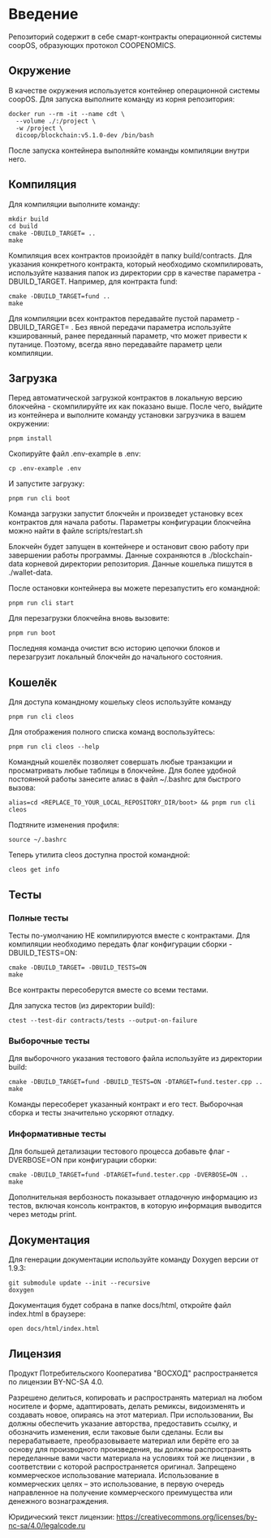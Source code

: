 # Введение

Репозиторий содержит в себе смарт-контракты операционной системы coopOS, образующих протокол COOPENOMICS.

## Окружение
В качестве окружения используется контейнер операционной системы coopOS. Для запуска выполните команду из корня репозитория:

```
docker run --rm -it --name cdt \
  --volume ./:/project \
  -w /project \
  dicoop/blockchain:v5.1.0-dev /bin/bash
```

После запуска контейнера выполняйте команды компиляции внутри него. 

## Компиляция
Для компиляции выполните команду:

```
mkdir build
cd build
cmake -DBUILD_TARGET= ..
make

```
Компиляция всех контрактов произойдёт в папку build/contracts. Для указания конкретного контракта, который необходимо скомпилировать, используйте названия папок из директории cpp в качестве параметра -DBUILD_TARGET. Например, для контракта fund:

```
cmake -DBUILD_TARGET=fund ..
make
```

Для компиляции всех контрактов передавайте пустой параметр -DBUILD_TARGET= . Без явной передачи параметра используйте кэшированный, ранее переданный параметр, что может привести к путанице. Поэтому, всегда явно передавайте параметр цели компиляции.


## Загрузка
Перед автоматической загрузкой контрактов в локальную версию блокчейна - скомпилируйте их как показано выше. После чего, выйдите из контейнера и выполните команду установки загрузчика в вашем окружении:

```
pnpm install
```

Скопируйте файл .env-example в .env:

```
cp .env-example .env
```

И запустите загрузку:

```
pnpm run cli boot
```

Команда загрузки запустит блокчейн и произведет установку всех контрактов для начала работы. Параметры конфигурации блокчейна можно найти в файле scripts/restart.sh

Блокчейн будет запущен в контейнере и остановит свою работу при завершении работы программы. Данные сохраняются в ./blockchain-data корневой директории репозитория. Данные кошелька пишутся в ./wallet-data. 

После остановки контейнера вы можете перезапустить его командной:

```
pnpm run cli start

```

Для перезагрузки блокчейна вновь вызовите:

```
pnpm run boot
```

Последняя команда очистит всю историю цепочки блоков и перезагрузит локальный блокчейн до начального состояния. 

## Кошелёк
Для доступа командному кошельку cleos используйте команду 

```
pnpm run cli cleos 

```

Для отображения полного списка команд воспользуйтесь:
```
pnpm run cli cleos --help
```

Командный кошелёк позволяет совершать любые транзакции и просматривать любые таблицы в блокчейне. Для более удобной постоянной работы занесите алиас в файл ~/.bashrc для быстрого вызова:

```
alias=cd <REPLACE_TO_YOUR_LOCAL_REPOSITORY_DIR/boot> && pnpm run cli cleos
```

Подтяните изменения профиля:
```
source ~/.bashrc
```

Теперь утилита cleos доступна простой командной:

```
cleos get info
```


## Тесты

### Полные тесты
Тесты по-умолчанию НЕ компилируются вместе с контрактами. Для компиляции необходимо передать флаг конфигурации сборки -DBUILD_TESTS=ON:
```
cmake -DBUILD_TARGET= -DBUILD_TESTS=ON
make
```
Все контракты пересоберутся вместе со всеми тестами. 

Для запуска тестов (из директории build):
```
ctest --test-dir contracts/tests --output-on-failure
```

### Выборочные тесты
Для выборочного указания тестового файла используйте из директории build:

```
cmake -DBUILD_TARGET=fund -DBUILD_TESTS=ON -DTARGET=fund.tester.cpp ..
make
```

Команды пересоберет указанный контракт и его тест. Выборочная сборка и тесты значительно ускоряют отладку. 


### Информативные тесты
Для большей детализации тестового процесса добавьте флаг -DVERBOSE=ON при конфигурации сборки:
```
cmake -DBUILD_TARGET=fund -DTARGET=fund.tester.cpp -DVERBOSE=ON ..
make
```

Дополнительная вербозность показывает отладочную информацию из тестов, включая консоль контрактов, в которую информация выводится через методы print.


## Документация
Для генерации документации используйте команду Doxygen версии от 1.9.3:
```
git submodule update --init --recursive
doxygen
```

Документация будет собрана в папке docs/html, откройте файл index.html в браузере:
```
open docs/html/index.html
```

## Лицензия
Продукт Потребительского Кооператива "ВОСХОД" распространяется по лицензии BY-NC-SA 4.0. 

Разрешено делиться, копировать и распространять материал на любом носителе и форме, адаптировать, делать ремиксы, видоизменять и создавать новое, опираясь на этот материал. При использовании, Вы должны обеспечить указание авторства, предоставить ссылку, и обозначить изменения, если таковые были сделаны. Если вы перерабатываете, преобразовываете материал или берёте его за основу для производного произведения, вы должны распространять переделанные вами части материала на условиях той же лицензии , в соответствии с которой распространяется оригинал. Запрещено коммерческое использование материала. Использование в коммерческих целях – это использование, в первую очередь направленное на получение коммерческого преимущества или денежного вознаграждения.

Юридический текст лицензии: https://creativecommons.org/licenses/by-nc-sa/4.0/legalcode.ru
